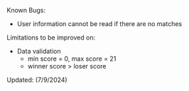 Known Bugs:
- User information cannot be read if there are no matches

Limitations to be improved on:
- Data validation
  - min score = 0, max score = 21
  - winner score > loser score

Updated: (7/9/2024)
